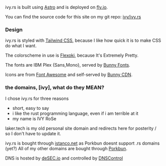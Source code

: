 ivy.rs is built using [Astro](https://astro.build) and is deployed on [fly.io](https://fly.io).

You can find the source code for this site on my git repo: [ivy/ivy.rs](https://git.houseplants.cloud/ivy/ivy.rs)

### Design

ivy.rs is styled with [Tailwind CSS](https://tailwindcss.com), because I like how quick it is to make CSS do what I want.

The colorscheme in use is [Flexoki](https://stephango.com/flexoki), because It's Extremely Pretty.

The fonts are IBM Plex {Sans,Mono}, served by [Bunny Fonts](https://fonts.bunny.net).

Icons are from [Font Awesome](https://fontawesome.com) and self-served by [Bunny CDN](https://bunny.net).

### the domains, [ivy], what do they MEAN?

I chose ivy.rs for three reasons
- short, easy to say
- i like the rust programming language, even if i am terrible at it
- my name is IVY RoSe

laker.tech is my old personal site domain and redirects here for posterity / so I don't have to update it.

ivy.rs is bought through [istanco.net](https://istanco.net) as Porkbun doesnt support .rs domains (yet?)
All of my other domains are bought through [Porkbun](https://porkbun.com).

DNS is hosted by [deSEC.io](https://desec.io) and controlled by [DNSControl](https://dnscontrol.org)